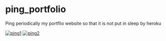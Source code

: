 # ping_portfolio
Ping  periodically my portflio website so that it is not put in sleep by heroku 

[![ping1](https://github.com/AlkaSaliss/ping_portfolio/actions/workflows/main1.yml/badge.svg)](https://github.com/AlkaSaliss/ping_portfolio/actions/workflows/main1.yml)   [![ping2](https://github.com/AlkaSaliss/ping_portfolio/actions/workflows/main2.yml/badge.svg)](https://github.com/AlkaSaliss/ping_portfolio/actions/workflows/main2.yml)
